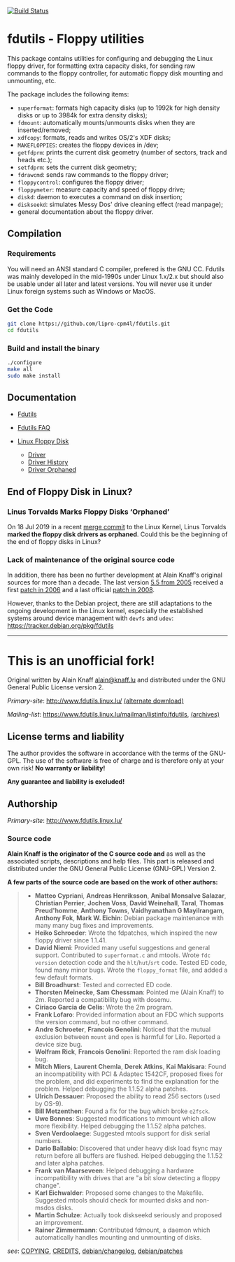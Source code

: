 [![Build Status](https://travis-ci.org/lipro-cpm4l/fdutils.svg?branch=cpm4l%2Ffdutils-5.5-20060227)](https://travis-ci.org/lipro-cpm4l/fdutils)

fdutils - Floppy utilities
==========================

This package contains utilities for configuring and debugging the Linux
floppy driver, for formatting extra capacity disks, for sending raw
commands to the floppy controller, for automatic floppy disk mounting
and unmounting, etc.

The package includes the following items:

- `superformat`: formats high capacity disks (up to 1992k for
  high density disks or up to 3984k for extra density disks);
- `fdmount`: automatically mounts/unmounts disks when they
  are inserted/removed;
- `xdfcopy`: formats, reads and writes OS/2's XDF disks;
- `MAKEFLOPPIES`: creates the floppy devices in /dev;
- `getfdprm`: prints the current disk geometry (number of sectors,
  track and heads etc.);
- `setfdprm`: sets the current disk geometry;
- `fdrawcmd`: sends raw commands to the floppy driver;
- `floppycontrol`: configures the floppy driver;
- `floppymeter`: measure capacity and speed of floppy drive;
- `diskd`: daemon to executes a command on disk insertion;
- `diskseekd`: simulates Messy Dos' drive cleaning effect (read manpage);
- general documentation about the floppy driver.

## Compilation

### Requirements

You will need an ANSI standard C compiler, prefered is the GNU CC.
Fdutils was mainly developed in the mid-1990s under Linux 1.x/2.x but
should also be usable under all later and latest versions.  You will
never use it under Linux foreign systems such as Windows or MacOS.

### Get the Code

```bash
git clone https://github.com/lipro-cpm4l/fdutils.git
cd fdutils
```

### Build and install the binary

```bash
./configure
make all
sudo make install
```

## Documentation

- [Fdutils](http://www.fdutils.linux.lu/Fdutils.html)
- [Fdutils FAQ](http://www.fdutils.linux.lu/faq.html)
- [Linux Floppy Disk](https://www.kernel.org/doc/html/latest/admin-guide/blockdev/floppy.html)

  - [Driver](https://github.com/torvalds/linux/blob/master/drivers/block/floppy.c)
  - [Driver History](https://github.com/torvalds/linux/commits/master/drivers/block/floppy.c)
  - [Driver Orphaned](https://github.com/torvalds/linux/commit/47d6a76)

## End of Floppy Disk in Linux?

### Linus Torvalds Marks Floppy Disks ‘Orphaned’

On 18 Jul 2019 in a recent [merge commit](https://github.com/torvalds/linux/commit/47d6a76)
to the Linux Kernel, Linus Torvalds **marked the floppy disk drivers as
orphaned**. Could this be the beginning of the end of floppy disks in Linux?

### Lack of maintenance of the original source code

In addition, there has been no further development at Alain Knaff's
original sources for more than a decade. The last version
[5.5 from 2005](http://www.fdutils.linux.lu/fdutils-5.5.tar.gz)
received a first
[patch in 2006](//www.fdutils.linux.lu/fdutils-5.5-20060227.diff.gz)
and a last official
[patch in 2008](//www.fdutils.linux.lu/fdutils-5.5-20081027.diff.gz).

However, thanks to the Debian project, there are still adaptations to the
ongoing development in the Linux kernel, especially the established systems
around device management with `devfs` and `udev`:
https://tracker.debian.org/pkg/fdutils

---

This is an unofficial fork!
===========================

Original written by Alain Knaff <alain@knaff.lu> and distributed
under the GNU General Public License version 2.

*Primary-site*: http://www.fdutils.linux.lu/
[(alternate download)](http://ibiblio.org/pub/linux/utils/disk-management/)

*Mailing-list*: https://www.fdutils.linux.lu/mailman/listinfo/fdutils,
[(archives)](http://lll.lu/pipermail/fdutils/)

## License terms and liability

The author provides the software in accordance with the terms of
the GNU-GPL. The use of the software is free of charge and is
therefore only at your own risk! **No warranty or liability!**

**Any guarantee and liability is excluded!**

## Authorship

*Primary-site*: http://www.fdutils.linux.lu/

### Source code

**Alain Knaff is the originator of the C source code and**
as well as the associated scripts, descriptions and help files.
This part is released and distributed under the GNU General
Public License (GNU-GPL) Version 2.

**A few parts of the source code are based on the work of other
authors:**

> - **Matteo Cypriani**, **Andreas Henriksson**, **Anibal Monsalve Salazar**,
>   **Christian Perrier**, **Jochen Voss**, **David Weinehall**, **Taral**,
>   **Thomas Preud'homme**, **Anthony Towns**, **Vaidhyanathan G Mayilrangam**,
>   **Anthony Fok**, **Mark W. Eichin**:
>   Debian package maintenance with many many bug fixes and improvements.
> - **Heiko Schroeder**:
>   Wrote the fdpatches, which inspired the new floppy driver since 1.1.41.
> - **David Niemi**:
>   Provided many useful suggestions and general support.  Contributed to
>   `superformat.c` and mtools.  Wrote `fdc version` detection code and the
>   `hlt`/`hut`/`srt` code.  Tested ED code, found many minor bugs.  Wrote
>   the `floppy_format` file, and added a few default formats.
> - **Bill Broadhurst**:
>   Tested and corrected ED code.
> - **Thorsten Meinecke**, **Sam Chessman**:
>   Pointed me (Alain Knaff) to 2m.  Reported a compatibility bug with dosemu.
> - **Ciriaco Garcia de Celis**:
>   Wrote the 2m program.
> - **Frank Lofaro**:
>   Provided information about an FDC which supports the version command,
>   but no other command.
> - **Andre Schroeter**, **Francois Genolini**:
>   Noticed that the mutual exclusion between `mount` and `open`
>   is harmful for Lilo.  Reported a device size bug.
> - **Wolfram Rick**, **Francois Genolini**:
>   Reported the ram disk loading bug.
> - **Mitch Miers**, **Laurent Chemla**, **Derek Atkins**, **Kai Makisara**:
>   Found an incompatibility with PCI & Adaptec 1542CF, proposed fixes
>   for the problem, and did experiments to find the explanation for
>   the problem.  Helped debugging the 1.1.52 alpha patches.
> - **Ulrich Dessauer**:
>   Proposed the ability to read 256 sectors (used by OS-9).
> - **Bill Metzenthen**:
>   Found a fix for the bug which broke `e2fsck`.
> - **Uwe Bonnes**:
>   Suggested modifications to mmount which allow more flexibility.
>   Helped debugging the 1.1.52 alpha patches.
> - **Sven Verdoolaege**:
>   Suggested mtools support for disk serial numbers.
> - **Dario Ballabio**:
>   Discovered that under heavy disk load fsync may return before
>   all buffers are flushed.  Helped debugging the 1.1.52 and
>   later alpha patches.
> - **Frank van Maarseveen**:
>   Helped debugging a hardware incompatibility with drives that are
>   "a bit slow detecting a floppy change".
> - **Karl Eichwalder**:
>   Proposed some changes to the Makefile.
>   Suggested mtools should check for mounted disks and non-msdos disks.
> - **Martin Schulze**:
>   Actually took diskseekd seriously and proposed an improvement.
> - **Rainer Zimmermann**:
>   Contributed fdmount, a daemon which automatically handles
>   mounting and unmounting of disks.

*see*: [COPYING](COPYING), [CREDITS](CREDITS),
[debian/changelog](https://salsa.debian.org/debian/fdutils/blob/master/debian/changelog),
[debian/patches](https://salsa.debian.org/debian/fdutils/blob/master/debian/patches)
